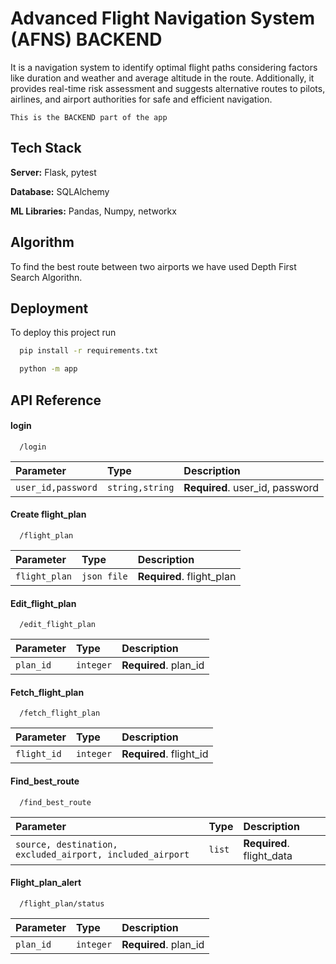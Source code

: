 
# Advanced Flight Navigation System (AFNS) BACKEND

It is a navigation system to identify optimal flight paths considering factors like duration and weather and average altitude in the route. Additionally, it provides real-time risk assessment and suggests alternative routes to pilots, airlines, and airport authorities for safe and efficient navigation.

`This is the BACKEND part of the app`
## Tech Stack

**Server:** Flask, pytest

**Database:** SQLAlchemy

**ML Libraries:** Pandas, Numpy, networkx

## Algorithm

To find the best route between two airports we have used Depth First Search Algorithn.

## Deployment

To deploy this project run

```bash
  pip install -r requirements.txt
```
```bash
  python -m app
```


## API Reference

#### login

```http
  /login
```

| Parameter | Type     | Description                |
| :-------- | :------- | :------------------------- |
| `user_id,password` | `string,string` | **Required**. user_id, password |

#### Create flight_plan

```http
  /flight_plan
```

| Parameter | Type     | Description                       |
| :-------- | :------- | :-------------------------------- |
| `flight_plan`      | `json file` | **Required**. flight_plan |


#### Edit_flight_plan

```http
  /edit_flight_plan
```

| Parameter | Type     | Description                       |
| :-------- | :------- | :-------------------------------- |
| `plan_id`      | `integer` | **Required**. plan_id |


#### Fetch_flight_plan

```http
  /fetch_flight_plan
```

| Parameter | Type     | Description                       |
| :-------- | :------- | :-------------------------------- |
| `flight_id`      | `integer` | **Required**. flight_id |


#### Find_best_route

```http
  /find_best_route
```

| Parameter | Type     | Description                       |
| :-------- | :------- | :-------------------------------- |
| `source, destination, excluded_airport, included_airport`      | `list` | **Required**. flight_data |


#### Flight_plan_alert

```http
  /flight_plan/status
```

| Parameter | Type     | Description                       |
| :-------- | :------- | :-------------------------------- |
| `plan_id`      | `integer` | **Required**. plan_id |





